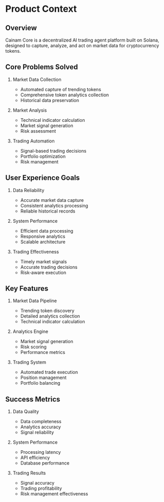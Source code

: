 # Product Context

## Overview
Cainam Core is a decentralized AI trading agent platform built on Solana, designed to capture, analyze, and act on market data for cryptocurrency tokens.

## Core Problems Solved
1. Market Data Collection
   - Automated capture of trending tokens
   - Comprehensive token analytics collection
   - Historical data preservation

2. Market Analysis
   - Technical indicator calculation
   - Market signal generation
   - Risk assessment

3. Trading Automation
   - Signal-based trading decisions
   - Portfolio optimization
   - Risk management

## User Experience Goals
1. Data Reliability
   - Accurate market data capture
   - Consistent analytics processing
   - Reliable historical records

2. System Performance
   - Efficient data processing
   - Responsive analytics
   - Scalable architecture

3. Trading Effectiveness
   - Timely market signals
   - Accurate trading decisions
   - Risk-aware execution

## Key Features
1. Market Data Pipeline
   - Trending token discovery
   - Detailed analytics collection
   - Technical indicator calculation

2. Analytics Engine
   - Market signal generation
   - Risk scoring
   - Performance metrics

3. Trading System
   - Automated trade execution
   - Position management
   - Portfolio balancing

## Success Metrics
1. Data Quality
   - Data completeness
   - Analytics accuracy
   - Signal reliability

2. System Performance
   - Processing latency
   - API efficiency
   - Database performance

3. Trading Results
   - Signal accuracy
   - Trading profitability
   - Risk management effectiveness
